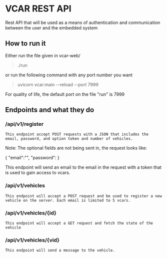 # VCAR REST API 

Rest API that will be used as a means of authentication and communication between the user and the embedded system

## How to run it

Either run the file given in vcar-web/

> ./run

or run the following command with any port number you want

> uvicorn vcar:main --reload --port 7999

For quality of life, the default port on the file "run" is 7999 

## Endpoints and what they do
### /api/v1/register

    This endpoint accept POST requests with a JSON that includes the email, password, and option token and number of vehicles. 
  
Note: The optional fields are not being sent in, the request looks like:

{
    "email":"",
    "password": 
}

This endpoint will send an email to the email in the request with a token that is used to gain access to vcars.

### /api/v1/vehicles

    This endpoint will accept a POST request and be used to register a new vehicle on the server. Each email is limited to 5 vcars.

### /api/v1/vehicles/{id}
    
    This endpoint will accept a GET request and fetch the state of the vehicle

### /api/v1/vehicles/{vid}
    
    This endpoint will send a message to the vehicle.
